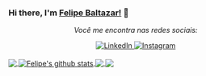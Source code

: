 ### Hi there, I'm [Felipe Baltazar!](https://twitter.com/FelippeBaltazar) 👋

<div align="center">

<i>Você me encontra nas redes sociais:</i><br>

<a href="https://www.linkedin.com/in/anterojunior" target="_blank">
	<img src="https://img.shields.io/badge/LinkedIn-%230077B5.svg?&style=flat-square&logo=linkedin&logoColor=white" alt="LinkedIn">
</a>

<a href="https://www.instagram.com/anterof5" target="_blank">
	<img src="https://img.shields.io/badge/Instagram-%23E4405F.svg?&style=flat-square&logo=instagram&logoColor=white" alt="Instagram">
</a>
</div>
<br/>

<a href="https://github.com/anterof5/Xamarin.Forms.NeoControls">
  <img align="center" src="https://github-readme-stats.anuraghazra1.vercel.app/api/top-langs/?username=anterof5&hide=Batchfile" />
</a>
<a href="https://github.com/anterof5/Xamarin.Forms.NeoControls">
  <img align="center" src="https://github-readme-stats.anuraghazra1.vercel.app/api?username=anterof5&show_icons=true&line_height=27" alt="Felipe's github stats" />
</a>

<a href="https://github.com/anterof5/SkiaSharp.Forms.Xaml">
  <img align="center" src="https://github-readme-stats.anuraghazra1.vercel.app/api/pin/?username=anterof5&repo=SkiaSharp.Forms.Xaml" />
</a>    
<a href="https://github.com/anterof5/Xamarin.Forms.NeoControls">
  <img align="center" src="https://github-readme-stats.anuraghazra1.vercel.app/api/pin/?username=anterof5&repo=Xamarin.Forms.NeoControls" />
</a>
<br />
<br />
<div align="center">

[comment]: [![HitCount](http://hits.dwyl.com/anterof5/anterof5.svg)](http://hits.dwyl.com/anterof5/anterof5)

</div>
